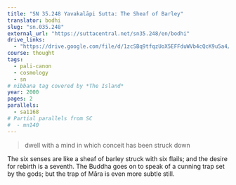 ```yaml
---
title: "SN 35.248 Yavakalāpi Sutta: The Sheaf of Barley"
translator: bodhi
slug: "sn.035.248"
external_url: "https://suttacentral.net/sn35.248/en/bodhi"
drive_links:
  - "https://drive.google.com/file/d/1zcSBq9tfqzUoX5EFFduWVb4cQcK9u5a4/view?usp=drivesdk"
course: thought
tags:
  - pali-canon
  - cosmology
  - sn
# nibbana tag covered by *The Island*
year: 2000
pages: 2
parallels:
  - sa1168
# Partial parallels from SC
#  - mn140
---
```


> dwell with a mind in which conceit has been struck down

The six senses are like a sheaf of barley struck with six flails; and the desire for rebirth is a seventh. The Buddha goes on to speak of a cunning trap set by the gods; but the trap of Māra is even more subtle still.
